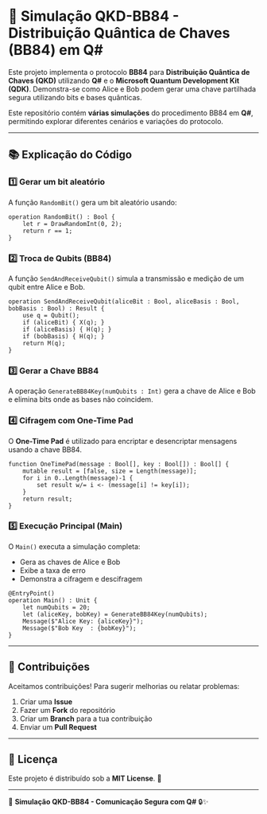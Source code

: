 # 🔑 Simulação QKD-BB84 - Distribuição Quântica de Chaves (BB84) em Q\#

Este projeto implementa o protocolo **BB84** para **Distribuição Quântica de Chaves (QKD)** utilizando **Q#** e o **Microsoft Quantum Development Kit (QDK)**. Demonstra-se como Alice e Bob podem gerar uma chave partilhada segura utilizando bits e bases quânticas.

Este repositório contém **várias simulações** do procedimento BB84 em **Q#**, permitindo explorar diferentes cenários e variações do protocolo.

---

## 📚 Explicação do Código

### **1️⃣ Gerar um bit aleatório**

A função `RandomBit()` gera um bit aleatório usando:

```qsharp
operation RandomBit() : Bool {
    let r = DrawRandomInt(0, 2);
    return r == 1;
}
```

### **2️⃣ Troca de Qubits (BB84)**

A função `SendAndReceiveQubit()` simula a transmissão e medição de um qubit entre Alice e Bob.

```qsharp
operation SendAndReceiveQubit(aliceBit : Bool, aliceBasis : Bool, bobBasis : Bool) : Result {
    use q = Qubit();
    if (aliceBit) { X(q); }
    if (aliceBasis) { H(q); }
    if (bobBasis) { H(q); }
    return M(q);
}
```

### **3️⃣ Gerar a Chave BB84**

A operação `GenerateBB84Key(numQubits : Int)` gera a chave de Alice e Bob e elimina bits onde as bases não coincidem.

### **4️⃣ Cifragem com One-Time Pad**

O **One-Time Pad** é utilizado para encriptar e desencriptar mensagens usando a chave BB84.

```qsharp
function OneTimePad(message : Bool[], key : Bool[]) : Bool[] {
    mutable result = [false, size = Length(message)];
    for i in 0..Length(message)-1 {
        set result w/= i <- (message[i] != key[i]);
    }
    return result;
}
```

### **5️⃣ Execução Principal (Main)**

O `Main()` executa a simulação completa:

- Gera as chaves de Alice e Bob
- Exibe a taxa de erro
- Demonstra a cifragem e descifragem

```qsharp
@EntryPoint()
operation Main() : Unit {
    let numQubits = 20;
    let (aliceKey, bobKey) = GenerateBB84Key(numQubits);
    Message($"Alice Key: {aliceKey}");
    Message($"Bob Key  : {bobKey}");
}
```

---

## 🤝 Contribuições

Aceitamos contribuições! Para sugerir melhorias ou relatar problemas:

1. Criar uma **Issue**
2. Fazer um **Fork** do repositório
3. Criar um **Branch** para a tua contribuição
4. Enviar um **Pull Request**

---

## 📜 Licença

Este projeto é distribuído sob a **MIT License**. 📄

---

🚀 **Simulação QKD-BB84 - Comunicação Segura com Q#** 🔒✨

